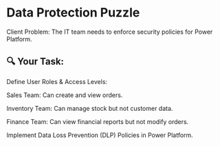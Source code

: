 # Data Protection Puzzle

Client Problem: The IT team needs to enforce security policies for Power Platform.

## 🔍 Your Task:

Define User Roles & Access Levels:

Sales Team: Can create and view orders.

Inventory Team: Can manage stock but not customer data.

Finance Team: Can view financial reports but not modify orders.

Implement Data Loss Prevention (DLP) Policies in Power Platform.

